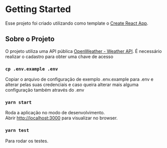 # Getting Started

Esse projeto foi criado utilizando como template o [Create React App](https://github.com/facebook/create-react-app).

## Sobre o Projeto

O projeto utiliza uma API pública [OpenWeather - Weather API](https://openweathermap.org/api).
É necessário realizar o cadastro para obter uma chave de acesso

### `cp .env.example .env`
Copiar o arquivo de configuração de exemplo .env.example para .env e alterar pelas suas credenciais e caso queira alterar mais alguma configuração também através do .env

### `yarn start`

Roda a aplicação no modo de desenvolvimento.\
Abrir [http://localhost:3000](http://localhost:3000) para visualizar no browser.

### `yarn test`

Para rodar os testes.